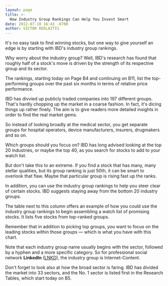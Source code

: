 ```yaml
---
layout: page
title: >-
  How Industry Group Rankings Can Help You Invest Smart
date: 2012-07-10 16:43 -0700
author: VICTOR REKLAITIS
---
```





It's no easy task to find winning stocks, but one way to give yourself an edge is by starting with IBD's industry group rankings.


Why worry about the industry group? Well, IBD's research has found that roughly half of a stock's move is driven by the strength of its respective group and its sector.


The rankings, starting today on Page B4 and continuing on B11, list the top-performing groups over the past six months in terms of relative price performance.


IBD has divvied up publicly traded companies into 197 different groups. That's hardly chopping up the market in a coarse fashion. In fact, it's dicing things up rather finely. The aim is to give readers more detailed insights in order to find the real market gems.


So instead of looking broadly at the medical sector, you get separate groups for hospital operators, device manufacturers, insurers, drugmakers and so on.


Which groups should you focus on? IBD has long advised looking at the top 20 industries, or maybe the top 40, as you search for stocks to add to your watch list.


But don't take this to an extreme. If you find a stock that has many, many stellar qualities, but its group ranking is just 50th, it can be smart to overlook that flaw. Maybe that particular group is rising fast up the ranks.


In addition, you can use the industry group rankings to help you steer clear of certain stocks. IBD suggests staying away from the bottom 20 industry groups.


The table next to this column offers an example of how you could use the industry group rankings to begin assembling a watch list of promising stocks. It lists five stocks from top-ranked groups.


Remember that in addition to picking top groups, you want to focus on the leading stocks within those groups — which is what you have with this chart.


Note that each industry group name usually begins with the sector, followed by a hyphen and a more specific category. So for professional social network **LinkedIn** ([LNKD](https://research.investors.com/quote.aspx?symbol=LNKD)), the industry group is Internet-Content.


Don't forget to look also at how the broad sector is faring. IBD has divided the market into 33 sectors, and the No. 1 sector is listed first in the Research Tables, which start today on B5.




